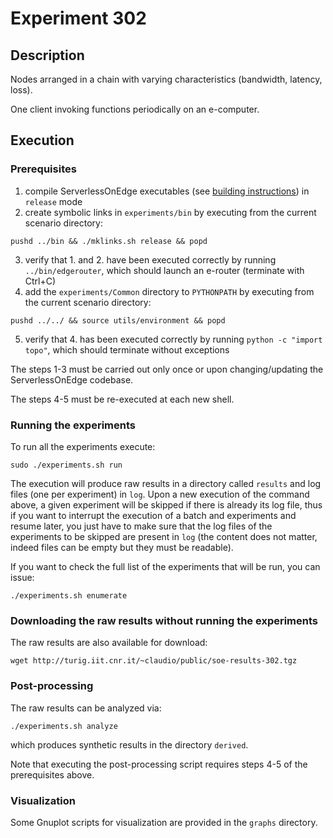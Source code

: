 # Experiment 302

## Description

Nodes arranged in a chain with varying characteristics (bandwidth, latency, loss).

One client invoking functions periodically on an e-computer.

## Execution

### Prerequisites

1. compile ServerlessOnEdge executables (see [building instructions](../../docs/BUILDING.md)) in `release` mode
2. create symbolic links in `experiments/bin` by executing from the current scenario directory:

```
pushd ../bin && ./mklinks.sh release && popd
```

3. verify that 1. and 2. have been executed correctly by running `../bin/edgerouter`, which should launch an e-router (terminate with Ctrl+C)
4. add the `experiments/Common` directory to `PYTHONPATH` by executing from the current scenario directory:

```
pushd ../../ && source utils/environment && popd
```

5. verify that 4. has been executed correctly by running `python -c "import topo"`, which should terminate without exceptions

The steps 1-3 must be carried out only once or upon changing/updating the ServerlessOnEdge codebase.

The steps 4-5 must be re-executed at each new shell.

### Running the experiments

To run all the experiments execute:

```
sudo ./experiments.sh run
```

The execution will produce raw results in a directory called `results` and log files (one per experiment) in `log`.
Upon a new execution of the command above, a given experiment will be skipped if there is already its log file, thus if you want to interrupt the execution of a batch and experiments and resume later, you just have to make sure that the log files of the experiments to be skipped are present in `log` (the content does not matter, indeed files can be empty but they must be readable).

If you want to check the full list of the experiments that will be run, you can issue:

```
./experiments.sh enumerate
```

### Downloading the raw results without running the experiments

The raw results are also available for download:

```
wget http://turig.iit.cnr.it/~claudio/public/soe-results-302.tgz
```

### Post-processing

The raw results can be analyzed via:

```
./experiments.sh analyze
```

which produces synthetic results in the directory `derived`.

Note that executing the post-processing script requires steps 4-5 of the prerequisites above.

### Visualization

Some Gnuplot scripts for visualization are provided in the `graphs` directory.
